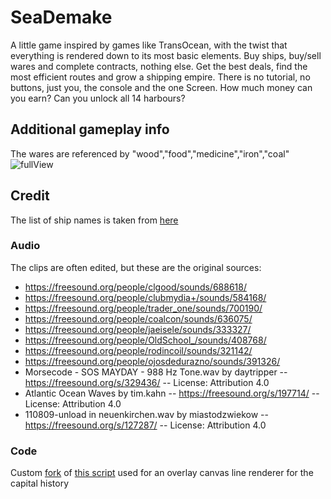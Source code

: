 # SeaDemake
A little game inspired by games like TransOcean, with the twist that everything is rendered down to its most basic elements. Buy ships, buy/sell wares and complete contracts, nothing else. Get the best deals, find the most efficient routes and grow a shipping empire. There is no tutorial, no buttons, just you, the console and the one Screen. How much money can you earn? Can you unlock all 14 harbours?
## Additional gameplay info
The wares are referenced by "wood","food","medicine","iron","coal"
![fullView](https://github.com/gatchrat/SeaDemake/assets/60071174/85b1d33f-daf5-4a87-a72d-2399335fdc5d)

## Credit
The list of ship names is taken from [here](https://github.com/increpare/name-generator/blob/master/female)
### Audio
The clips are often edited, but these are the original sources:
- https://freesound.org/people/clgood/sounds/688618/
- https://freesound.org/people/clubmydia+/sounds/584168/
- https://freesound.org/people/trader_one/sounds/700190/
- https://freesound.org/people/coalcon/sounds/636075/
- https://freesound.org/people/jaeisele/sounds/333327/
- https://freesound.org/people/OldSchool_/sounds/408768/
- https://freesound.org/people/rodincoil/sounds/321142/
- https://freesound.org/people/ojosdedurazno/sounds/391326/
- Morsecode - SOS MAYDAY - 988 Hz Tone.wav by daytripper -- https://freesound.org/s/329436/ -- License: Attribution 4.0
- Atlantic Ocean Waves by tim.kahn -- https://freesound.org/s/197714/ -- License: Attribution 4.0
- 110809-unload in neuenkirchen.wav by miastodzwiekow -- https://freesound.org/s/127287/ -- License: Attribution 4.0
### Code
Custom [fork](https://github.com/gatchrat/UILineRenderer) of [this script](https://github.com/Radishmouse22/UILineRenderer/blob/main/UILineRenderer.cs) used for an overlay canvas line renderer for the capital history